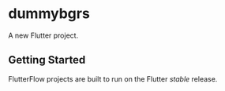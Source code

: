 # dummybgrs

A new Flutter project.

## Getting Started

FlutterFlow projects are built to run on the Flutter _stable_ release.

